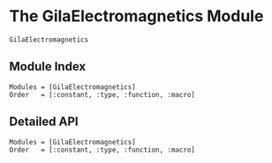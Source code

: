 # The GilaElectromagnetics Module

```@docs
GilaElectromagnetics
```

## Module Index

```@index
Modules = [GilaElectromagnetics]
Order   = [:constant, :type, :function, :macro]
```
## Detailed API

```@autodocs
Modules = [GilaElectromagnetics]
Order   = [:constant, :type, :function, :macro]
```